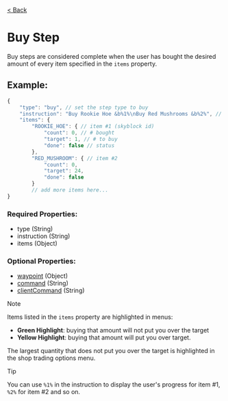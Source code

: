 [< Back](https://github.com/LilFroggy/BingoHelper-Guide-Creation-Process/blob/master/README.md#step-types)
# Buy Step
Buy steps are considered complete when the user has bought the desired amount of every item specified in the ``items`` property.

## Example:
```js
{
    "type": "buy", // set the step type to buy
    "instruction": "Buy Rookie Hoe &b%1%\nBuy Red Mushrooms &b%2%", // tell user what to do
    "items": {
        "ROOKIE_HOE": { // item #1 (skyblock id)
            "count": 0, // # bought
            "target": 1, // # to buy
            "done": false // status
        },
        "RED_MUSHROOM": { // item #2
            "count": 0,
            "target": 24,
            "done": false
        }
        // add more items here...
}
```
### Required Properties:
- type (String)
- instruction (String)
- items (Object)

### Optional Properties:
- [waypoint](https://github.com/LilFroggy/BingoHelper-Guide-Creation-Process/blob/master/globalStepProperties/waypoint.md#waypoint-step-property) (Object)
- [command](https://github.com/LilFroggy/BingoHelper-Guide-Creation-Process/blob/master/globalStepProperties/command.md#command-step-property) (String)
- [clientCommand](https://github.com/LilFroggy/BingoHelper-Guide-Creation-Process/blob/master/globalStepProperties/clientCommand.md#clientcommand-step-property) (String)

> [!NOTE]
> Items listed in the ``items`` property are highlighted in menus:
> - **Green Highlight**: buying that amount will not put you over the target
> - **Yellow Highlight**: buying that amount will put you over target.
> 
> The largest quantity that does not put you over the target is highlighted in the shop trading options menu.

> [!TIP]
> You can use ``%1%`` in the instruction to display the user's progress for item #1, ``%2%`` for item #2 and so on.
